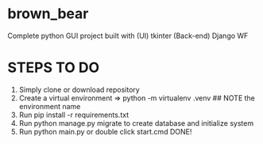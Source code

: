 # brown_bear
Complete python GUI project built with (UI) tkinter (Back-end) Django WF


# STEPS TO DO
1. Simply clone or download repository
2. Create a virtual environment => python -m virtualenv .venv ## NOTE the environment name
3. Run pip install -r requirements.txt 
4. Run python manage.py migrate to create database and initialize system
5. Run python main.py or double click start.cmd
DONE!

